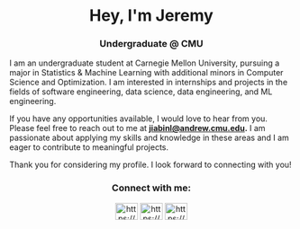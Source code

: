 <h1 align="center">Hey, I'm Jeremy</h1>

<h3 align="center">Undergraduate @ CMU</h3>

<p>I am an undergraduate student at Carnegie Mellon University, pursuing a major in Statistics & Machine Learning with additional minors in Computer Science and Optimization. I am interested in internships and projects in the fields of software engineering, data science, data engineering, and ML engineering.

If you have any opportunities available, I would love to hear from you. Please feel free to reach out to me at <b>jiabinl@andrew.cmu.edu.</b> I am passionate about applying my skills and knowledge in these areas and I am eager to contribute to meaningful projects.

Thank you for considering my profile. I look forward to connecting with you!</p>

<h3 align="center">Connect with me:</h3>
<p align="center">
<a href="https://linkedin.com/in/https://www.linkedin.com/in/jiabin-jeremy-li/" target="blank"><img align="center" src="https://raw.githubusercontent.com/rahuldkjain/github-profile-readme-generator/master/src/images/icons/Social/linked-in-alt.svg" alt="https://www.linkedin.com/in/jiabin-jeremy-li/" height="30" width="40" /></a>
<a href="https://kaggle.com/https://www.kaggle.com/addicejeremy" target="blank"><img align="center" src="https://raw.githubusercontent.com/rahuldkjain/github-profile-readme-generator/master/src/images/icons/Social/kaggle.svg" alt="https://www.kaggle.com/addicejeremy" height="30" width="40" /></a>
<a href="https://instagram.com/https://www.instagram.com/addice_jeremy/" target="blank"><img align="center" src="https://raw.githubusercontent.com/rahuldkjain/github-profile-readme-generator/master/src/images/icons/Social/instagram.svg" alt="https://www.instagram.com/addice_jeremy/" height="30" width="40" /></a>
</p>
